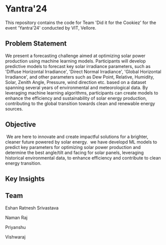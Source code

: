 # Yantra'24

This repository contains the code for Team 'Did it for the Cookiez' for the event 'Yantra'24' conducted by VIT, Vellore.

## Problem Statement

We present a forecasting challenge aimed at optimizing solar power production using machine learning models. Participants will develop predictive models to forecast key solar irradiance parameters, such as 'Diffuse Horizontal Irradiance', 'Direct Normal Irradiance', 'Global Horizontal Irradiance', and other parameters such as Dew Point, Relative, Humidity, Solar, Zenith Angle, Pressure, wind direction etc. based on a dataset spanning several years of environmental and meteorological data. By leveraging machine learning algorithms, participants can create models to enhance the efficiency and sustainability of solar energy production, contributing to the global transition towards clean and renewable energy sources.

## Objective
​
We are here to innovate and create impactful solutions for a brighter, cleaner future powered by solar energy. ​
we have developd ML models to predict key parameters for optimizing solar power production and determine the best angle/tilt and facing for solar panels, leveraging historical environmental data, to enhance efficiency and contribute to clean energy transition.

## Key Insights



## Team
Eshan Ratnesh Srivastava

Naman Raj

Priyanshu

Vishwaraj